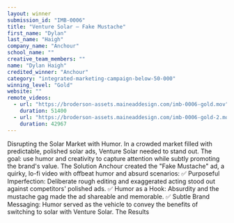 ```yaml
---
layout: winner
submission_id: "IMB-0006"
title: "Venture Solar — Fake Mustache"
first_name: "Dylan"
last_name: "Haigh"
company_name: "Anchour"
school_name: ""
creative_team_members: ""
name: "Dylan Haigh"
credited_winner: "Anchour"
category: "integrated-marketing-campaign-below-50-000"
winning_level: "Gold"
website: ""
remote_videos:
  - url: "https://broderson-assets.maineaddesign.com/imb-0006-gold.mov"
    duration: 51400
  - url: "https://broderson-assets.maineaddesign.com/imb-0006-gold-2.mov"
    duration: 42967
---
```


Disrupting the Solar Market with Humor. In a crowded market filled with predictable, polished solar ads, Venture Solar needed to stand out. The goal: use humor and creativity to capture attention while subtly promoting the brand's value. The Solution Anchour created the "Fake Mustache" ad, a quirky, lo-fi video with offbeat humor and absurd scenarios: ✅ Purposeful Imperfection: Deliberate rough editing and exaggerated acting stood out against competitors' polished ads. ✅ Humor as a Hook: Absurdity and the mustache gag made the ad shareable and memorable. ✅ Subtle Brand Messaging: Humor served as the vehicle to convey the benefits of switching to solar with Venture Solar. The Results
